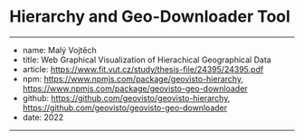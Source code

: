 # Hierarchy and Geo-Downloader Tool

---
  - name: Malý Vojtěch 
  - title:   Web Graphical Visualization of Hierachical Geographical Data
  - article: https://www.fit.vut.cz/study/thesis-file/24395/24395.pdf
  - npm: https://www.npmjs.com/package/geovisto-hierarchy, https://www.npmjs.com/package/geovisto-geo-downloader
  - github: https://github.com/geovisto/geovisto-hierarchy, https://github.com/geovisto/geovisto-geo-downloader
  - date: 2022
---